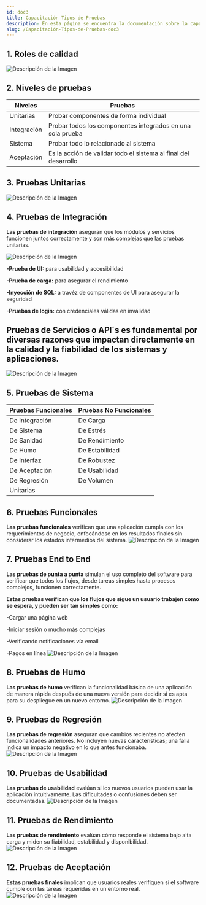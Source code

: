 ```yaml
---
id: doc3
title: Capacitación Tipos de Pruebas
description: En esta página se encuentra la documentación sobre la capacitación de tipos de pruebas.
slug: /Capacitación-Tipos-de-Pruebas-doc3
---
```

## 1. Roles de calidad
![Descripción de la Imagen](./img/roles.png)

## 2. Niveles de pruebas
| Niveles | Pruebas |
|-----------|-----------|
|Unitarias|Probar componentes de forma individual|
|Integración|Probar todos los componentes integrados en una sola prueba|
|Sistema|Probar todo lo relacionado al sistema|
|Aceptación|Es la acción de validar todo el sistema al final del desarrollo|

## 3. Pruebas Unitarias
![Descripción de la Imagen](./img/unitarias.jpg)

## 4. Pruebas de Integración
**Las pruebas de integración** aseguran que los módulos y servicios funcionen juntos correctamente y son más complejas que las pruebas unitarias.

![Descripción de la Imagen](./img/integracion.jpg)

**-Prueba de UI:** para usabilidad y accesibilidad

**-Prueba de carga:** para asegurar el rendimiento

**-Inyección de SQL:** a travéz de componentes de UI para asegurar la seguridad

**-Pruebas de login:** con credenciales válidas en inválidad

## Pruebas de Servicios o API´s es fundamental por diversas razones que impactan directamente en la calidad y la fiabilidad de los sistemas y aplicaciones. 
![Descripción de la Imagen](./img/SERVICIOSAPI.png)

## 5. Pruebas de Sistema
| Pruebas Funcionales |Pruebas No Funcionales|
|-----------|-----------|
|De Integración|De Carga|
|De Sistema|De Estrés|
|De Sanidad|De Rendimiento|
|De Humo|De Estabilidad|
|De Interfaz|De Robustez|
|De Aceptación|De Usabilidad|
|De Regresión|De Volumen|
|Unitarias|
## 6. Pruebas Funcionales
**Las pruebas funcionales** verifican que una aplicación cumpla con los requerimientos de negocio, enfocándose en los resultados finales sin considerar los estados intermedios del sistema.
![Descripción de la Imagen](./img/Imagen2.png)

## 7. Pruebas End to End
**Las pruebas de punta a punta** simulan el uso completo del software para verificar que todos los flujos, desde tareas simples hasta procesos complejos, funcionen correctamente.

**Estas pruebas verifican que los flujos que sigue un usuario trabajen como se espera, y pueden ser tan simples como:**

-Cargar una página web

-Iniciar sesión o mucho más complejas

-Verificando notificaciones vía email

-Pagos en línea
![Descripción de la Imagen](./img/Imagen3.png)


## 8. Pruebas de Humo
**Las pruebas de humo** verifican la funcionalidad básica de una aplicación de manera rápida después de una nueva versión para decidir si es apta para su despliegue en un nuevo entorno.
![Descripción de la Imagen](./img/Imagen4.png)

## 9. Pruebas de Regresión
**Las pruebas de regresión** aseguran que cambios recientes no afecten funcionalidades anteriores. No incluyen nuevas características; una falla indica un impacto negativo en lo que antes funcionaba.
![Descripción de la Imagen](./img/Imagen5.png)

## 10. Pruebas de Usabilidad
**Las pruebas de usabilidad** evalúan si los nuevos usuarios pueden usar la aplicación intuitivamente. Las dificultades o confusiones deben ser documentadas.
![Descripción de la Imagen](./img/Imagen6.png)

## 11. Pruebas de Rendimiento
**Las pruebas de rendimiento** evalúan cómo responde el sistema bajo alta carga y miden su fiabilidad, estabilidad y disponibilidad.
![Descripción de la Imagen](./img/IMAGEN7.PNG)

## 12. Pruebas de Aceptación
**Estas pruebas finales** implican que usuarios reales verifiquen si el software cumple con las tareas requeridas en un entorno real.
![Descripción de la Imagen](./img/Imagen8.png)
